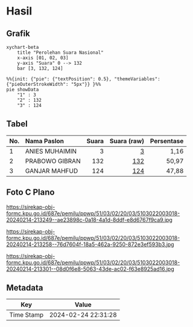 # Hasil

## Grafik

```mermaid
xychart-beta
    title "Perolehan Suara Nasional"
    x-axis [01, 02, 03]
    y-axis "Suara" 0 --> 132
    bar [3, 132, 124]
```

```mermaid
%%{init: {"pie": {"textPosition": 0.5}, "themeVariables": {"pieOuterStrokeWidth": "5px"}} }%%
pie showData
    "1" : 3
    "2" : 132
    "3" : 124
```

## Tabel

| No. | Nama Paslon    | Suara | Suara (raw) | Persentase |
|:--- |:-------------- | -----:| -----------:| ----------:|
| 1   | ANIES MUHAIMIN | 3     | [3][p-1]    | 1,16       |
| 2   | PRABOWO GIBRAN | 132   | [132][p-2]  | 50,97      |
| 3   | GANJAR MAHFUD  | 124   | [124][p-3]  | 47,88      |


[p-1]: https://github.com/gigit-pemilu/pemilu-2024/blob/main/pilpres/hitung-suara/sub/51-bali/sub/03-badung/sub/02-mengwi/sub/2003-mengwitani/sub/018-tps/sub/paslon-1.txt
[p-2]: https://github.com/gigit-pemilu/pemilu-2024/blob/main/pilpres/hitung-suara/sub/51-bali/sub/03-badung/sub/02-mengwi/sub/2003-mengwitani/sub/018-tps/sub/paslon-2.txt
[p-3]: https://github.com/gigit-pemilu/pemilu-2024/blob/main/pilpres/hitung-suara/sub/51-bali/sub/03-badung/sub/02-mengwi/sub/2003-mengwitani/sub/018-tps/sub/paslon-3.txt

## Foto C Plano

https://sirekap-obj-formc.kpu.go.id/687e/pemilu/ppwp/51/03/02/20/03/5103022003018-20240214-213249--ae23898c-0a18-4a1d-8ddf-e8d6767f9ca9.jpg

https://sirekap-obj-formc.kpu.go.id/687e/pemilu/ppwp/51/03/02/20/03/5103022003018-20240214-213258--76d7604f-18a5-462a-9250-872e3ef593b3.jpg

https://sirekap-obj-formc.kpu.go.id/687e/pemilu/ppwp/51/03/02/20/03/5103022003018-20240214-213301--08d0f6e8-5063-43de-ac02-f63e8925ad16.jpg


## Metadata

| Key        | Value               |
| ---------- | ------------------- |
| Time Stamp | 2024-02-24 22:31:28 |



